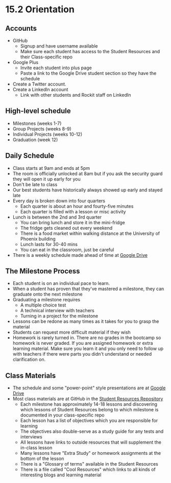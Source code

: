 # 15.2 Orientation

## Accounts

- GitHub
  - Signup and have username available
  - Make sure each student has access to the Student Resources and their Class-specific repo
- Google Plus
  - Invite each student into plus page
  - Paste a link to the Google Drive student section so they have the schedule
- Create a Twitter account.
- Create a LinkedIn account
  - Link with other students and Rockit staff on LinkedIn

## High-level schedule
- Milestones (weeks 1-7)
- Group Projects (weeks 8-9)
- Individual Projects (weeks 10-12)
- Graduation (week 12)

## Daily Schedule

- Class starts at 9am and ends at 5pm
- The room is officially unlocked at 8am but if you ask the security guard they will open it up early for you
- Don't be late to class
- Our best students have historically always showed up early and stayed late
- Every day is broken down into four quarters
  - Each quarter is about an hour and fourty-five minutes
  - Each quarter is filled with a lesson or misc activity
- Lunch is between the 2nd and 3rd quarter
  - You can bring lunch and store it in the mini-fridge
  - The fridge gets cleaned out every weekend
  - There is a food market within walking distance at the University of Phoenix building
  - Lunch lasts for 30-40 mins
  - You can eat in the classroom, just be careful
- There is a weekly schedule made ahead of time at [Google Drive](https://drive.google.com/a/azpixels.com/#folders/0Bx5x0ObRW281Q1lEbnJoOFBoUW8)
  
## The Milestone Process

- Each student is on an individual pace to learn.
- When a student has proven that they've mastered a milestone, they can graduate onto the next milestone
- Graduating a milestone requires
  - A multiple choice test
  - A technical interview with teachers
  - Turning in a project for the milestone
- Lessons can be redone as many times as it takes for you to grasp the material
- Students can request more difficult material if they wish
- Homework is rarely turned in. There are no grades in the bootcamp so homework is never graded. If you are assigned homework or extra learning material. Make sure you learn it and you only need to follow up with teachers if there were parts you didn't understand or needed clarification on.

## Class Materials

- The schedule and some "power-point" style presentations are at [Google Drive](https://drive.google.com/a/azpixels.com/#folders/0Bx5x0ObRW281Q1lEbnJoOFBoUW8)
- Most class materials are at GitHub in the [Student Resources Repository](https://github.com/RockitBootcamp/Student-Resources)
  - Each milestone has approximately 14-18 lessons and discovering which lessons of Student Resources belong to which milestone is documented in your class-specific repo
  - Each lesson has a list of objectives which you are responsible for learning
  - The objectives also double-serve as a study guide for any tests and interviews
  - All lessons have links to outside resources that will supplement the in-class lesson
  - Many lessons have "Extra Study" or homework assignments at the bottom of the lesson
  - There is a "Glossary of terms" available in the Student Resources
  - There is a file called "Cool Resources" which links to all kinds of interesting blogs and learning material

  
  
  
